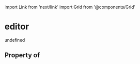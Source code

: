 import Link from 'next/link'
import Grid from '@components/Grid'

# editor

undefined

## Property of



